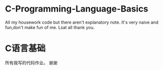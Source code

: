 # C-Programming-Language-Basics
All my housework code but there aren't explanatory note.
It's very naive and fun,don't make fun of me.
Lsat all thank you.

# C语言基础
所有我写的代码作业。
谢谢
